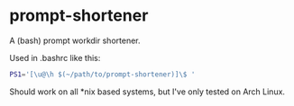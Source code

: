 # prompt-shortener

A (bash) prompt workdir shortener.

Used in .bashrc like this:

```bash
PS1='[\u@\h $(~/path/to/prompt-shortener)]\$ '
```

Should work on all \*nix based systems, but I've only tested on Arch Linux.
